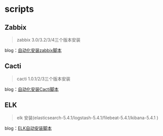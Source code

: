 # scripts
## Zabbix
> zabbix 3.0/3.2/3/4三个版本安装

blog：[自动化安装zabbix脚本](http://blog.51cto.com/kaliarch/1961525)

## Cacti
> cacti 1.0.1/2/3三个版本安装

blog：[自动化安装Cacti脚本 ](http://blog.51cto.com/kaliarch/1898212)

## ELK
> elk 安装(elasticsearch-5.4.1/logstash-5.4.1/filebeat-5.4.1/kibana-5.4.1 )

blog：[ELK自动安装脚本](http://blog.51cto.com/kaliarch/1964265)
